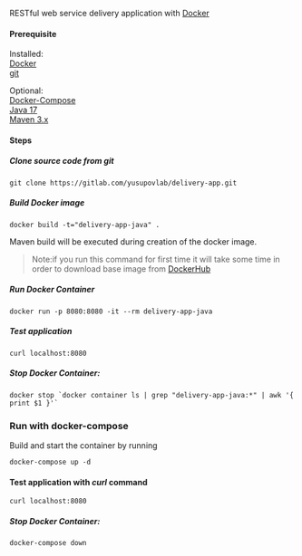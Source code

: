 
RESTful web service delivery application with [Docker](https://www.docker.com/) 

#### Prerequisite 

Installed:   
[Docker](https://www.docker.com/)   
[git](https://www.digitalocean.com/community/tutorials/how-to-contribute-to-open-source-getting-started-with-git)   

Optional:   
[Docker-Compose](https://docs.docker.com/compose/install/)   
[Java 17 ](https://www.oracle.com/technetwork/java/javase/overview/index.html)   
[Maven 3.x](https://maven.apache.org/install.html)

#### Steps

##### Clone source code from git
```
git clone https://gitlab.com/yusupovlab/delivery-app.git
```

##### Build Docker image
```
docker build -t="delivery-app-java" .
```

Maven build will be executed during creation of the docker image.

>Note:if you run this command for first time it will take some time in order to download base image from [DockerHub](https://hub.docker.com/)

##### Run Docker Container
```
docker run -p 8080:8080 -it --rm delivery-app-java
```

##### Test application

```
curl localhost:8080
```


#####  Stop Docker Container:
```
docker stop `docker container ls | grep "delivery-app-java:*" | awk '{ print $1 }'`
```

### Run with docker-compose 

Build and start the container by running 

```
docker-compose up -d 
```

#### Test application with ***curl*** command

```
curl localhost:8080
```

##### Stop Docker Container:
```
docker-compose down
```